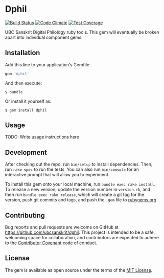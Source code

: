 # Dphil

[![Build Status](https://travis-ci.org/ubcsanskrit/dphil.svg?branch=master)](https://travis-ci.org/ubcsanskrit/dphil)
[![Code Climate](https://codeclimate.com/github/ubcsanskrit/dphil/badges/gpa.svg)](https://codeclimate.com/github/ubcsanskrit/dphil)
[![Test Coverage](https://codeclimate.com/github/ubcsanskrit/dphil/badges/coverage.svg)](https://codeclimate.com/github/ubcsanskrit/dphil/coverage)

UBC Sanskrit Digital Philology ruby tools. This gem will eventually be broken apart into individual component gems.

## Installation

Add this line to your application's Gemfile:

```ruby
gem 'dphil'
```

And then execute:

    $ bundle

Or install it yourself as:

    $ gem install dphil

## Usage

TODO: Write usage instructions here

## Development

After checking out the repo, run `bin/setup` to install dependencies. Then, run `rake spec` to run the tests. You can also run `bin/console` for an interactive prompt that will allow you to experiment.

To install this gem onto your local machine, run `bundle exec rake install`. To release a new version, update the version number in `version.rb`, and then run `bundle exec rake release`, which will create a git tag for the version, push git commits and tags, and push the `.gem` file to [rubygems.org](https://rubygems.org).

## Contributing

Bug reports and pull requests are welcome on GitHub at https://github.com/ubcsanskrit/dphil. This project is intended to be a safe, welcoming space for collaboration, and contributors are expected to adhere to the [Contributor Covenant](http://contributor-covenant.org) code of conduct.


## License

The gem is available as open source under the terms of the [MIT License](http://opensource.org/licenses/MIT).
